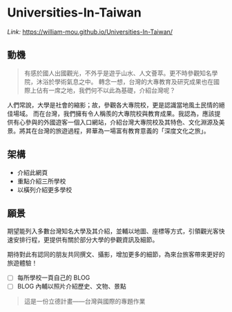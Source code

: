 
# Universities-In-Taiwan

*Link:*
https://william-mou.github.io/Universities-In-Taiwan/

## 動機

>有感於國人出國觀光，不外乎是遊乎山水、人文薈萃。更不時參觀知名學院，沐浴於學術氣息之中。
>轉念一想，台灣的大專教育及研究成果也在國際上佔有一席之地，我們何不以此為基礎，介紹台灣呢？

人們常說，大學是社會的縮影；故，參觀各大專院校，更是認識當地風土民情的絕佳場域。
而在台灣，我們擁有令人稱羨的大專院校與教育成果。我認為，應該提供有心參與的外國遊客一個入口網站，介紹台灣大專院校及其特色、文化淵源及美景。將其在台灣的旅遊過程，昇華為一場富有教育意義的「深度文化之旅」。

## 架構

* 介紹此網頁
* 重點介紹三所學校
* 以橫列介紹更多學校

## 願景

期望能列入多數台灣知名大學及其介紹，並輔以地圖、座標等方式，引領觀光客快速安排行程，更提供有關於部分大學的參觀資訊及細節。

期待對此有認同的朋友共同撰文、攝影，增加更多的細節，為來台旅客帶來更好的旅遊體驗！

- [ ] 每所學校一頁自己的 BLOG 
- [ ] BLOG 內輔以照片介紹歷史、文物、景點

> 這是一份立德計畫——台灣與國際的專題作業
